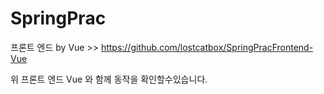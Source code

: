# SpringPrac

프론트 엔드 by Vue >> https://github.com/lostcatbox/SpringPracFrontend-Vue

위 프론트 엔드 Vue 와 함께 동작을 확인할수있습니다.
